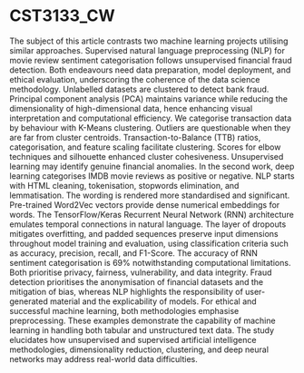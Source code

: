 # CST3133_CW
The subject of this article contrasts two machine learning projects utilising similar
approaches. Supervised natural language preprocessing (NLP) for movie review
sentiment categorisation follows unsupervised financial fraud detection. Both
endeavours need data preparation, model deployment, and ethical evaluation,
underscoring the coherence of the data science methodology.
Unlabelled datasets are clustered to detect bank fraud. Principal component analysis
(PCA) maintains variance while reducing the dimensionality of high-dimensional data,
hence enhancing visual interpretation and computational efficiency. We categorise
transaction data by behaviour with K-Means clustering. Outliers are questionable
when they are far from cluster centroids. Transaction-to-Balance (TTB) ratios,
categorisation, and feature scaling facilitate clustering. Scores for elbow techniques
and silhouette enhanced cluster cohesiveness. Unsupervised learning may identify
genuine financial anomalies. In the second work, deep learning categorises IMDB
movie reviews as positive or negative. NLP starts with HTML cleaning, tokenisation,
stopwords elimination, and lemmatisation. The wording is rendered more standardised
and significant. Pre-trained Word2Vec vectors provide dense numerical embeddings
for words. The TensorFlow/Keras Recurrent Neural Network (RNN) architecture
emulates temporal connections in natural language. The layer of dropouts mitigates
overfitting, and padded sequences preserve input dimensions throughout model
training and evaluation, using classification criteria such as accuracy, precision, recall,
and F1-Score. The accuracy of RNN sentiment categorisation is 69% notwithstanding
computational limitations.
Both prioritise privacy, fairness, vulnerability, and data integrity. Fraud detection
prioritises the anonymisation of financial datasets and the mitigation of bias, whereas
NLP highlights the responsibility of user-generated material and the explicability of
models. For ethical and successful machine learning, both methodologies emphasise
preprocessing. These examples demonstrate the capability of machine learning in
handling both tabular and unstructured text data. The study elucidates how
unsupervised and supervised artificial intelligence methodologies, dimensionality
reduction, clustering, and deep neural networks may address real-world data
difficulties.

